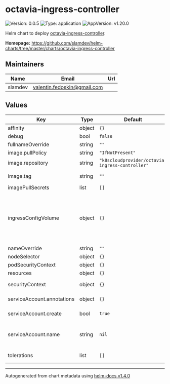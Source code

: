 # octavia-ingress-controller

![Version: 0.0.5](https://img.shields.io/badge/Version-0.0.5-informational?style=flat-square) ![Type: application](https://img.shields.io/badge/Type-application-informational?style=flat-square) ![AppVersion: v1.20.0](https://img.shields.io/badge/AppVersion-v1.20.0-informational?style=flat-square)

Helm chart to deploy [octavia-ingress-controller](https://github.com/kubernetes/cloud-provider-openstack/blob/master/docs/octavia-ingress-controller/using-octavia-ingress-controller.md).

**Homepage:** <https://github.com/slamdev/helm-charts/tree/master/charts/octavia-ingress-controller>

## Maintainers

| Name | Email | Url |
| ---- | ------ | --- |
| slamdev | valentin.fedoskin@gmail.com |  |

## Values

| Key | Type | Default | Description |
|-----|------|---------|-------------|
| affinity | object | `{}` | affinity for scheduler pod assignment |
| debug | bool | `false` | show debug logs |
| fullnameOverride | string | `""` | full name of the chart. |
| image.pullPolicy | string | `"IfNotPresent"` | image pull policy |
| image.repository | string | `"k8scloudprovider/octavia-ingress-controller"` | image repository |
| image.tag | string | `""` | image tag (chart's appVersion value will be used if not set) |
| imagePullSecrets | list | `[]` | image pull secret for private images |
| ingressConfigVolume | object | `{}` | volume with openstack config https://github.com/kubernetes/cloud-provider-openstack/blob/master/docs/octavia-ingress-controller/using-octavia-ingress-controller.md#prepare-octavia-ingress-controller-configuration |
| nameOverride | string | `""` | override name of the chart |
| nodeSelector | object | `{}` | node for scheduler pod assignment |
| podSecurityContext | object | `{}` | specifies security settings for a pod |
| resources | object | `{}` | custom resource configuration |
| securityContext | object | `{}` | specifies security settings for a container |
| serviceAccount.annotations | object | `{}` | annotations to add to the service account |
| serviceAccount.create | bool | `true` | specifies whether a service account should be created |
| serviceAccount.name | string | `nil` | the name of the service account to use; if not set and create is true, a name is generated using the fullname template |
| tolerations | list | `[]` | tolerations for scheduler pod assignment |

----------------------------------------------
Autogenerated from chart metadata using [helm-docs v1.4.0](https://github.com/norwoodj/helm-docs/releases/v1.4.0)
